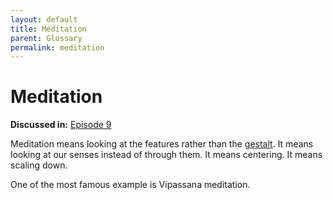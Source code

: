 ```yaml
---
layout: default
title: Meditation
parent: Glossary
permalink: meditation
---
```


# Meditation

**Discussed in:** [Episode 9](/episodes/9)

Meditation means looking at the features rather than the [gestalt](/gestalt). It means looking at our senses instead of through them. It means centering. It means scaling down.

One of the most famous example is Vipassana meditation.